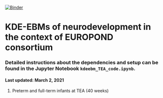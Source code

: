 [![Binder](https://mybinder.org/badge_logo.svg)](https://mybinder.org/v2/gh/seralouk/preterm_ebms_open/HEAD)

# KDE-EBMs of neurodevelopment in the context of EUROPOND consortium

### Detailed instructions about the dependencies and setup can be found in the Jupyter Notebook `kdeebm_TEA_code.ipynb`.

#### Last updated: March 2, 2021
1. Preterm and full-term infants at TEA (40 weeks)
